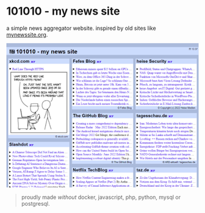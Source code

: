 # 101010 - my news site

a simple news aggregator website. inspired by old sites like [mynewssite.org](https://web.archive.org/web/*/mynewssite.org).

![blue 101010](./assets/image/blue-101010.png)

> proudly made *without* docker, javascript, php, python, mysql or postgresql.
